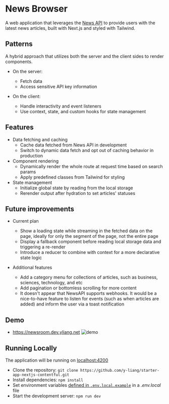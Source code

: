 # News Browser
A web application that leverages the [News API](https://newsapi.org/) to provide users with the latest news articles, built with Next.js and styled with Tailwind.

## Patterns
A hybrid approach that utilizes both the server and the client sides to render components.

- On the server:
   - Fetch data
   - Access sensitive API key information

- On the client: 
   - Handle interactivity and event listeners
   - Use context, state, and custom hooks for state management

## Features
- Data fetching and caching
   - Cache data fetched from News API in development  
   - Switch to dynamic data fetch and opt out of caching behavior in production
- Component rendering
   - Dynamically render the whole route at request time based on search params
   - Apply predefined classes from Tailwind for styling
- State management
   - Initialize global state by reading from the local storage
   - Rerender output after hydration to set articles' statuses

## Future improvements
- Current plan
   - Show a loading state while streaming in the fetched data on the page, ideally for only the segment of the page, not the entire page
   - Display a fallback component before reading local storage data and triggering a re-render
   - Introduce a reducer to combine with context for a more declarative state logic

- Additional features
   - Add a category menu for collections of articles, such as business, sciences, technology, and etc
   - Add pagination or bottomless scrolling for more content
   - It doesn't appear that NewsAPI supports webhooks. It would be a nice-to-have feature to listen for events (such as when articles are added) and inform the user via a toast notification

## Demo
- https://newsroom.dev.yliang.net
![demo](/public/demo.png)


## Running Locally
The application will be running on [localhost:4200](http://localhost:4200/)
* Clone the repository: `git clone https://github.com/y-liang/starter-app-nextjs-contentful.git`
* Install dependencies: `npm install`
* Set environment variables [defined in `.env.local.example`](.env.local.example) in a _.env.local_ file
* Start the development server: `npm run dev`

